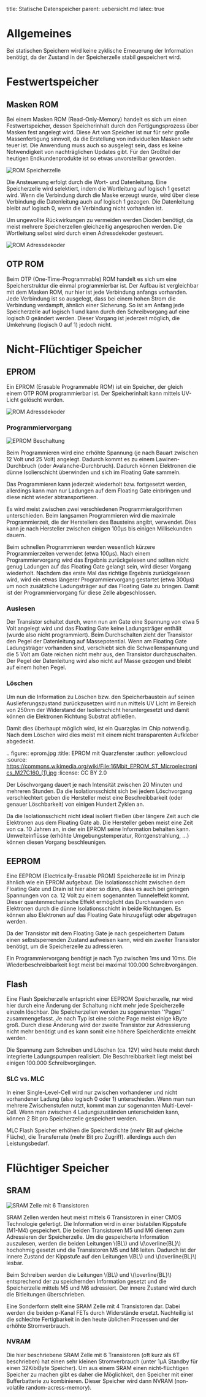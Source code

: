 title: Statische Datenspeicher
parent: uebersicht.md
latex: true

# Allgemeines

Bei statischen Speichern wird keine zyklische Erneuerung der Information benötigt, da der Zustand in der Speicherzelle stabil gespeichert wird.

# Festwertspeicher
## Masken ROM
Bei einem Masken ROM (Read-Only-Memory) handelt es sich um einen Festwertspeicher, dessen Speicherinhalt durch den Fertigungsprozess über Masken fest angelegt wird. Diese Art von Speicher ist nur für sehr große Massenfertigung sinnvoll, da die Erstellung von individuellen Masken sehr teuer ist. Die Anwendung muss auch so ausgelegt sein, dass es keine Notwendigkeit von nachträglichen Updates gibt. Für den Großteil der heutigen Endkundenprodukte ist so etwas unvorstellbar geworden.

![ROM Speicherzelle](rom.png)

Die Ansteuerung erfolgt durch die Wort- und Datenleitung. Eine Speicherzelle wird selektiert, indem die Wortleitung auf logisch 1 gesetzt wird. Wenn die Verbindung durch die Maske erzeugt wurde, wird über diese Verbindung die Datenleitung auch auf logisch 1 gezogen. Die Datenleitung bleibt auf logisch 0, wenn die Verbindung nicht vorhanden ist.

Um ungewollte Rückwirkungen zu vermeiden werden Dioden benötigt, da meist mehrere Speicherzellen gleichzeitig angesprochen werden. Die Wortleitung selbst wird durch einen Adressdekoder gesteuert.

![ROM Adressdekoder](rom_adressierung.png)

## OTP ROM
Beim OTP (One-Time-Programmable) ROM handelt es sich um eine Speicherstruktur die einmal programmierbar ist. Der Aufbau ist vergleichbar mit dem Masken ROM, nur hier ist jede Verbindung anfangs vorhanden. Jede Verbindung ist so ausgelegt, dass bei einem hohen Strom die Verbindung verdampft, ähnlich einer Sicherung. So ist am Anfang jede Speicherzelle auf logisch 1 und kann durch den Schreibvorgang auf eine logisch 0 geändert werden. Dieser Vorgang ist jederzeit möglich, die Umkehrung (logisch 0 auf 1) jedoch nicht.

# Nicht-Flüchtiger Speicher
## EPROM

Ein EPROM (Erasable Programmable ROM) ist ein Speicher, der gleich einem OTP ROM programmierbar ist. Der Speicherinhalt kann mittels UV-Licht gelöscht werden.

![ROM Adressdekoder](flash_zelle.png)

### Programmiervorgang

![EPROM Beschaltung](eprom.png)

Beim Programmieren wird eine erhöhte Spannung (je nach Bauart zwischen 12 Volt und 25 Volt) angelegt. Dadurch kommt es zu einem Lawinen-Durchbruch (oder Avalanche-Durchbruch). Dadurch können Elektronen die dünne Isolierschicht überwinden und sich im Floating Gate sammeln.

Das Programmieren kann jederzeit wiederholt bzw. fortgesetzt werden, allerdings kann man nur Ladungen auf dem Floating Gate einbringen und diese nicht wieder abtransportieren.

Es wird meist zwischen zwei verschiedenen Programmieralgorithmen unterschieden. Beim langsamen Programmieren wird die maximale Programmierzeit, die der Herstellers des Bausteins angibt, verwendet. Dies kann je nach Hersteller zwischen einigen 100µs bis einigen Millisekunden dauern.

Beim schnellen Programmieren werden wesentlich kürzere Programmierzeiten verwendet (etwa 100µs). Nach einem Programmiervorgang wird das Ergebnis zurückgelesen und sollten nicht genug Ladungen auf das Floating Gate gelangt sein, wird dieser Vorgang wiederholt. Nachdem das erste Mal das richtige Ergebnis zurückgelesen wird, wird ein etwas längerer Programmiervorgang gestartet (etwa 300µs) um noch zusätzliche Ladungsträger auf das Floating Gate zu bringen. Damit ist der Programmiervorgang für diese Zelle abgeschlossen.

### Auslesen
Der Transistor schaltet durch, wenn nun am Gate eine Spannung von etwa 5 Volt angelegt wird und das Floating Gate keine Ladungsträger enthält (wurde also nicht programmiert). Beim Durchschalten zieht der Transistor den Pegel der Datenleitung auf Massepotential. Wenn am Floating Gate Ladungsträger vorhanden sind, verschiebt sich die Schwellenspannung und die 5 Volt am Gate reichen nicht mehr aus, den Transistor durchzuschalten. Der Pegel der Datenleitung wird also nicht auf Masse gezogen und bleibt auf einem hohen Pegel.

### Löschen
Um nun die Information zu Löschen bzw. den Speicherbaustein auf seinen Auslieferungszustand zurückzusetzen wird nun mittels UV Licht im Bereich von 250nm der Widerstand der Isolierschicht heruntergesetzt und damit können die Elektronen Richtung Substrat abfließen.

Damit dies überhaupt möglich wird, ist ein Quarzglas im Chip notwendig. Nach dem Löschen wird dies meist mit einem nicht transparenten Aufkleber abgedeckt.

.. figure:: eprom.jpg
    :title: EPROM mit Quarzfenster
    :author: yellowcloud
    :source: https://commons.wikimedia.org/wiki/File:16Mbit_EPROM_ST_Microelectronics_M27C160_(1).jpg
    :license: CC BY 2.0

Der Löschvorgang dauert je nach Intensität zwischen 20 Minuten und mehreren Stunden. Da die Isolationsschicht sich bei jedem Löschvorgang verschlechtert geben die Hersteller meist eine Beschreibbarkeit (oder genauer Löschbarkeit) von einigen Hundert Zyklen an.

Da die Isolationsschicht nicht ideal isoliert fließen über längere Zeit auch die Elektronen aus dem Floating Gate ab. Die Hersteller geben meist eine Zeit von ca. 10 Jahren an, in der ein EPROM seine Information behalten kann. Umwelteinflüsse (erhöhte Umgebungstemperatur, Röntgenstrahlung, ...) können diesen Vorgang beschleunigen.

## EEPROM
Eine EEPROM (Electrically-Erasable PROM) Speicherzelle ist im Prinzip ähnlich wie ein EPROM aufgebaut. Die Isolationsschicht zwischen dem Floating Gate und Drain ist hier aber so dünn, dass es auch bei geringen Spannungen von ca. 12 Volt zu einem sogenannten Tunneleffekt kommt. Dieser quantenmechanische Effekt ermöglicht das Durchwandern von Elektronen durch die dünne Isolationsschicht in beide Richtungen. Es können also Elektronen auf das Floating Gate hinzugefügt oder abgetragen werden.

Da der Transistor mit dem Floating Gate je nach gespeichertem Datum einen selbstsperrenden Zustand aufweisen kann, wird ein zweiter Transistor benötigt, um die Speicherzelle zu adressieren.

Ein Programmiervorgang benötigt je nach Typ zwischen 1ms und 10ms. Die Wiederbeschreibbarkeit liegt meist bei maximal 100.000 Schreibvorgängen.

## Flash
Eine Flash Speicherzelle entspricht einer EEPROM Speicherzelle, nur wird hier durch eine Änderung der Schaltung nicht mehr jede Speicherzelle einzeln löschbar. Die Speicherzellen werden zu sogenannten ''Pages'' zusammengefasst. Je nach Typ ist eine solche Page meist einige kByte groß. Durch diese Änderung wird der zweite Transistor zur Adressierung nicht mehr benötigt und es kann somit eine höhere Speicherdichte erreicht werden.

Die Spannung zum Schreiben und Löschen (ca. 12V) wird heute meist durch integrierte Ladungspumpen realisiert. Die Beschreibbarkeit liegt meist bei einigen 100.000 Schreibvorgängen.

### SLC vs. MLC
In einer Single-Level-Cell wird nur zwischen vorhandener und nicht vorhandener Ladung (also logisch 0 oder 1) unterschieden. Wenn man nun mehrere Zwischenstufen nutzt, kommt man zur sogenannten Multi-Level-Cell. Wenn man zwischen 4 Ladungszuständen unterscheiden kann, können 2 Bit pro Speicherzelle gespeichert werden.

MLC Flash Speicher erhöhen die Speicherdichte (mehr Bit auf gleiche Fläche), die Transferrate (mehr Bit pro Zugriff). allerdings auch den Leistungsbedarf.

# Flüchtiger Speicher
## SRAM

![SRAM Zelle mit 6 Transistoren](sram.png)

SRAM Zellen werden heut meist mittels 6 Transistoren in einer CMOS Technologie gefertigt. Die Information wird in einer bistabilen Kippstufe (M1-M4) gespeichert. Die beiden Transistoren M5 und M6 dienen zum Adressieren der Speicherzelle. Um die gespeicherte Information auszulesen, werden die beiden Leitungen \\(BL\\) und \\(\overline{BL}\\) hochohmig gesetzt und die Transistoren M5 und M6 leiten. Dadurch ist der innere Zustand der Kippstufe auf den Leitungen \\(BL\\) und \\(\overline{BL}\\) lesbar.

Beim Schreiben werden die Leitungen \\(BL\\) und \\(\overline{BL}\\) entsprechend der zu speichernden Information gesetzt und die Speicherzelle mittels M5 und M6 adressiert. Der innere Zustand wird durch die Bitleitungen überschrieben.

Eine Sonderform stellt eine SRAM Zelle mit 4 Transistoren dar. Dabei werden die beiden p-Kanal FETs durch Widerstände ersetzt. Nachteilig ist die schlechte Fertigbarkeit in den heute üblichen Prozessen und der erhöhte Stromverbrauch.

### NVRAM
Die hier beschriebene SRAM Zelle mit 6 Transistoren (oft kurz als 6T beschrieben) hat einen sehr kleinen Stromverbrauch (unter 1µA Standby für einen 32KibiByte Speicher). Um aus einem SRAM einen nicht-flüchtigen Speicher zu machen gibt es daher die Möglichkeit, den Speicher mit einer Bufferbatterie zu kombinieren. Dieser Speicher wird dann NVRAM (non-volatile random-acress-memory).
